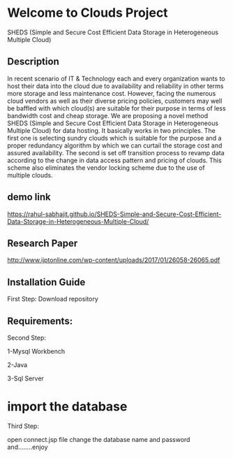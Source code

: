# Welcome to Clouds Project
SHEDS (Simple and Secure Cost Efficient Data Storage in Heterogeneous Multiple Cloud)
## Description
In recent scenario of IT & Technology each and every organization wants to host their data into the cloud due to availability and reliability in other terms more storage and less maintenance cost. However, facing the numerous cloud vendors as well as their diverse pricing policies, customers may well be baffled with which cloud(s) are suitable for their purpose in terms of less bandwidth cost and cheap storage. We are proposing a novel method SHEDS (Simple and Secure Cost Efficient Data Storage in Heterogeneous Multiple Cloud) for data hosting. It basically works in two principles. The first one is selecting sundry clouds which is suitable for the purpose and a proper redundancy algorithm by which we can curtail the storage cost and assured availability. The second is set off transition process to revamp data according to the change in data access pattern and pricing of clouds. This scheme also eliminates the vendor locking scheme due to the use of multiple clouds.

## demo link
https://rahul-sabhajit.github.io/SHEDS-Simple-and-Secure-Cost-Efficient-Data-Storage-in-Heterogeneous-Multiple-Cloud/

## Research Paper
http://www.ijptonline.com/wp-content/uploads/2017/01/26058-26065.pdf

## Installation Guide
First Step:
 Download repository

## Requirements:
Second Step:

1-Mysql Workbench

2-Java

3-Sql Server

# import the database
Third Step:

open connect.jsp file change the database name and password
and........enjoy
